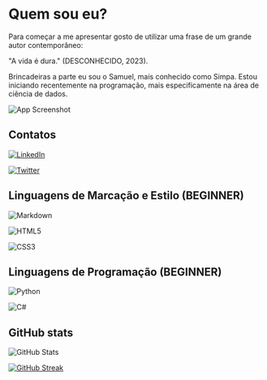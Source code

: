 # Quem sou eu? 

Para começar a me apresentar gosto de utilizar uma frase de um grande autor contemporâneo:

"A vida é dura." (DESCONHECIDO, 2023).

Brincadeiras a parte eu sou o Samuel, mais conhecido como Simpa. Estou iniciando recentemente na programação, mais especificamente na área de ciência de dados. 


![App Screenshot](https://i.pinimg.com/originals/e4/26/70/e426702edf874b181aced1e2fa5c6cde.gif)


## Contatos

[![LinkedIn](https://img.shields.io/badge/LinkedIn-AAA?style=for-the-badge&logo=linkedin&logoColor=0E76A8)](https://www.linkedin.com/in/samuel-f24/)

[![Twitter](https://img.shields.io/badge/Twitter-AAA?style=for-the-badge&logo=twitter)](https://twitter.com/Samuel16783491)

## Linguagens de Marcação e Estilo (BEGINNER)

![Markdown](https://img.shields.io/badge/Markdown-AAA?style=for-the-badge&logo=markdown) 

![HTML5](https://img.shields.io/badge/HTML5-AAA?style=for-the-badge&logo=html5) 

![CSS3](https://img.shields.io/badge/CSS3-AAA?style=for-the-badge&logo=css3&logoColor=264CE4)

## Linguagens de Programação (BEGINNER)

![Python](https://img.shields.io/badge/Python-AAA?style=for-the-badge&logo=python)

![C#](https://img.shields.io/badge/C%23-AAA?style=for-the-badge&logo=c-sharp&logoColor=823085)

## GitHub stats

![GitHub Stats](https://github-readme-stats.vercel.app/api?username=sympathetic-s&theme=transparent&bg_color=AAA&border_color=DCDCDC&show_icons=true&icon_color=000000&title_color=000000&text_color=FFF&hide_title=true&hide=stars)


[![GitHub Streak](https://streak-stats.demolab.com/?user=sympathetic-s&theme=graywhite&background=AAA&border=AAA&dates=000)](https://git.io/streak-stats)
